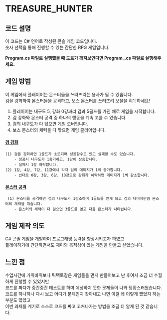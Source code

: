 # TREASURE_HUNTER

## 코드 설명
이 코드는 C# 언어로 작성된 콘솔 게임 코드입니다.   
숫자 선택을 통해 진행할 수 있는 간단한 RPG 게임입니다.   

**Program.cs 파일로 실행했을 때 도트가 깨져보인다면 Program_.cs 파일로 실행해주세요.**

## 게임 방법
이 게임에서 플레이어는 몬스터들을 쓰러뜨리는 용사가 될 수 있습니다.   
검을 강화하여 몬스터들을 공격하고, 보스 몬스터를 쓰러뜨려 보물을 획득하세요!      <br>

1. 플레이어는 내구도 5, 강화 0강짜리 검과 5골드를 가진 채로 게임을 시작합니다.
2. 검 강화와 몬스터 공격 중 하나의 행동을 계속 고를 수 있습니다.
3. 검의 내구도가 다 닳으면 게임 오버입니다.
4. 보스 몬스터의 체력을 다 깎으면 게임 클리어입니다.

#### [검 강화](https://github.com/rnjs2003/TREASURE_HUNTER/blob/3c1d0b78e8848693ce26562abe4eca296457f067/1.png)
    (1) 검을 강화하면 1골드가 소모되며 성공할수도 있고 실패할 수도 있습니다.
        - 성공시 내구도가 1증가하고, 1강이 상승합니다.   
        - 실패시 1강 하락합니다.   
    (2) 1강, 4강, 7강, 11강에서 각각 검의 데미지가 1씩 증가합니다.   
        - 반대로 0강, 3강, 6강, 10강으로 강화가 하락하면 데미지가 1씩 감소합니다.
#### [몬스터 공격](https://github.com/rnjs2003/TREASURE_HUNTER/blob/main/2.png)   
     (1) 몬스터를 공격하면 검의 내구도가 1감소하며 1골드를 얻게 되고 검의 데미지만큼 몬스터의 체력을 깎습니다.   
        - 몬스터의 체력이 다 닳으면 3골드를 얻고 다음 몬스터가 나타납니다. 

## 게임 제작 의도
C# 콘솔 게임을 개발하며 프로그래밍 능력을 향상시키고자 하였고<br>
플레이하기에 간단하면서도 재미와 목적성이 있는 게임을 만들고 싶었습니다.<br>

## 느낀 점
수업시간에 가위바위보나 틱택토같은 게임들을 먼저 만들어보고 난 후여서 조금 더 수월하게 진행할 수 있었지만<br>
코드를 짜다가 중간중간 테스트를 하며 예상하지 못한 문제들이 나와 당황스러웠습니다.<br>
코드를 하나하나 다시 보고 어디가 문제인지 찾아내고 나면 이걸 왜 이렇게 짰었지 하는 부분도 많았고<br>
이번 과제를 계기로 스스로 코드를 짜고 고쳐나가는 방법을 조금 더 알게 된 것 같습니다.


